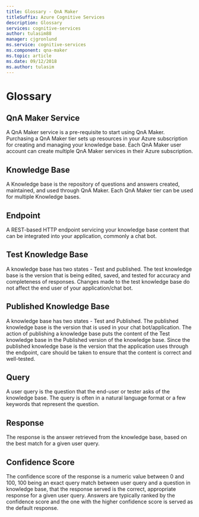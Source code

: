 ```yaml
---
title: Glossary - QnA Maker
titleSuffix: Azure Cognitive Services
description: Glossary
services: cognitive-services
author: tulasim88
manager: cjgronlund
ms.service: cognitive-services
ms.component: qna-maker
ms.topic: article
ms.date: 09/12/2018
ms.author: tulasim
---
```


# Glossary

## QnA Maker Service
A QnA Maker service is a pre-requisite to start using QnA Maker. Purchasing a QnA Maker tier sets up resources in your Azure subscription for creating and managing your knowledge base. Each QnA Maker user account can create multiple QnA Maker services in their Azure subscription.

## Knowledge Base
A Knowledge base is the repository of questions and answers created, maintained, and used through QnA Maker. Each QnA Maker tier can be used for multiple Knowledge bases.

## Endpoint
A REST-based HTTP endpoint servicing your knowledge base content that can be integrated into your application, commonly a chat bot. 

## Test Knowledge Base
A knowledge base has two states - Test and published. The test knowledge base is the version that is being edited, saved, and tested for accuracy and completeness of responses. Changes made to the test knowledge base do not affect the end user of your application/chat bot.

## Published Knowledge Base
A knowledge base has two states - Test and Published.  The published knowledge base is the version that is used in your chat bot/application. The action of publishing a knowledge base puts the content of the Test knowledge base in the Published version of the knowledge base. Since the published knowledge base is the version that the application uses through the endpoint, care should be taken to ensure that the content is correct and well-tested.

## Query
A user query is the question that the end-user or tester asks of the knowledge base. The query is often in a natural language format or a few keywords that represent the question.

## Response
The response is the answer retrieved from the knowledge base, based on the best match for a given user query.

## Confidence Score
The confidence score of the response is a numeric value between 0 and 100, 100 being an exact query match between user query and a question in knowledge base, that the response served is the correct, appropriate response for a given user query. Answers are typically ranked by the confidence score and the one with the higher confidence score is served as the default response.

